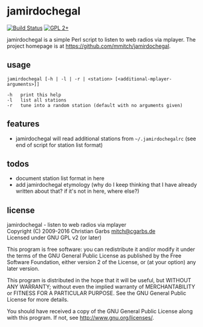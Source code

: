 jamirdochegal
=============

[![Build Status](https://travis-ci.org/mmitch/jamirdochegal.svg?branch=master)](https://travis-ci.org/mmitch/jamirdochegal)
[![GPL 2+](https://img.shields.io/badge/license-GPL%202%2B-blue.svg)](http://www.gnu.org/licenses/gpl-2.0-standalone.html)

jamirdochegal is a simple Perl script to listen to web radios via
mplayer.  The project homepage is at <https://github.com/mmitch/jamirdochegal>.


usage
-----

    jamirdochegal [-h | -l | -r | <station> [<additional-mplayer-arguments>]]
    
    -h   print this help
    -l   list all stations
    -r   tune into a random station (default with no arguments given)


features
--------

* jamirdochegal will read additional stations from `~/.jamirdochegalrc`
  (see end of script for station list format)


todos
-----

* document station list format in here
* add jamirdochegal etymology (why do I keep thinking that I have
  already written about that?  if it's not in here, where else?)


license
-------

jamirdochegal  -  listen to web radios via mplayer  
Copyright (C) 2009-2016  Christian Garbs <mitch@cgarbs.de>  
Licensed under GNU GPL v2 (or later)  

This program is free software: you can redistribute it and/or modify
it under the terms of the GNU General Public License as published by
the Free Software Foundation, either version 2 of the License, or
(at your option) any later version.

This program is distributed in the hope that it will be useful,
but WITHOUT ANY WARRANTY; without even the implied warranty of
MERCHANTABILITY or FITNESS FOR A PARTICULAR PURPOSE.  See the
GNU General Public License for more details.

You should have received a copy of the GNU General Public License
along with this program.  If not, see <http://www.gnu.org/licenses/>.
